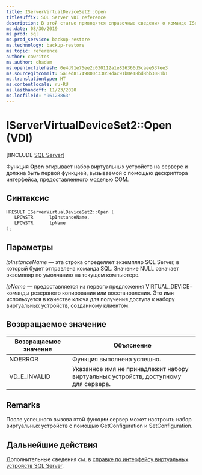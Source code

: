 ```yaml
---
title: IServerVirtualDeviceSet2::Open
titlesuffix: SQL Server VDI reference
description: В этой статье приводятся справочные сведения о команде IServerVirtualDeviceSet2::Open.
ms.date: 08/30/2019
ms.prod: sql
ms.prod_service: backup-restore
ms.technology: backup-restore
ms.topic: reference
author: cawrites
ms.author: chadam
ms.openlocfilehash: 0e4d91e75ee2c030112a1e826366d5caee537ee3
ms.sourcegitcommit: 5a1ed81749800c33059dac91b0e18bd8bb3081b1
ms.translationtype: HT
ms.contentlocale: ru-RU
ms.lasthandoff: 11/23/2020
ms.locfileid: "96128863"
---
```

# <a name="iservervirtualdeviceset2open-vdi"></a>IServerVirtualDeviceSet2::Open (VDI)

[!INCLUDE [SQL Server](../../../includes/applies-to-version/sqlserver.md)]

Функция **Open** открывает набор виртуальных устройств на сервере и должна быть первой функцией, вызываемой с помощью дескриптора интерфейса, предоставленного моделью COM.

## <a name="syntax"></a>Синтаксис

```c
HRESULT IServerVirtualDeviceSet2::Open (
   LPCWSTR      lpInstanceName,
   LPCWSTR      lpName
);
```

## <a name="parameters"></a>Параметры

*lpInstanceName* — эта строка определяет экземпляр SQL Server, в который будет отправлена команда SQL. Значение NULL означает экземпляр по умолчанию на текущем компьютере.

*lpName* — предоставляется из первого предложения VIRTUAL_DEVICE= команды резервного копирования или восстановления. Это имя используется в качестве ключа для получения доступа к набору виртуальных устройств, созданному клиентом.

## <a name="return-value"></a>Возвращаемое значение

|Возвращаемое значение | Объяснение |
|---|---|
| NOERROR | Функция выполнена успешно. |
| VD_E_INVALID | Указанное имя не принадлежит набору виртуальных устройств, доступному для сервера. |

## <a name="remarks"></a>Remarks

После успешного вызова этой функции сервер может настроить набор виртуальных устройств с помощью GetConfiguration и SetConfiguration.

## <a name="next-steps"></a>Дальнейшие действия

Дополнительные сведения см. в [справке по интерфейсу виртуальных устройств SQL Server](reference-virtual-device-interface.md).